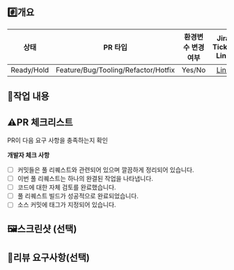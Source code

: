 ## #️⃣개요
| 상태  | PR 타입  | 환경변수 변경 여부 | Jira Ticket Link |
| :---: | :---: | :---: | :--: |
| Ready/Hold | Feature/Bug/Tooling/Refactor/Hotfix | Yes/No | [Link](<ticket link here>) |


## 📝작업 내용

> 

## ⚠️PR 체크리스트
PR이 다음 요구 사항을 충족하는지 확인

**개발자 체크 사항**

- [ ] 커밋들은 풀 리퀘스트와 관련되어 있으며 깔끔하게 정리되어 있습니다.
- [ ] 이번 풀 리퀘스트는 하나의 완결된 작업을 나타냅니다.
- [ ] 코드에 대한 자체 검토를 완료했습니다.
- [ ] 풀 리퀘스트 빌드가 성공적으로 완료되었습니다.
- [ ] 소스 커밋에 태그가 지정되어 있습니다.

## 🖼️스크린샷 (선택)

> 

## 💬리뷰 요구사항(선택)

> 
